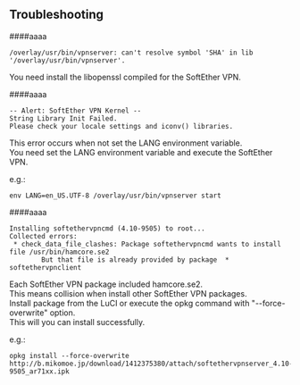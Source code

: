 Troubleshooting
-

####aaaa
```
/overlay/usr/bin/vpnserver: can't resolve symbol 'SHA' in lib '/overlay/usr/bin/vpnserver'.
```
You need install the libopenssl compiled for the SoftEther VPN.

####aaaa
```
-- Alert: SoftEther VPN Kernel --
String Library Init Failed.
Please check your locale settings and iconv() libraries.
```
This error occurs when not set the LANG environment variable.  
You need set the LANG environment variable and execute the SoftEther VPN.

e.g.:
```
env LANG=en_US.UTF-8 /overlay/usr/bin/vpnserver start
```

####aaaa
```
Installing softethervpncmd (4.10-9505) to root...
Collected errors:
 * check_data_file_clashes: Package softethervpncmd wants to install file /usr/bin/hamcore.se2
        But that file is already provided by package  * softethervpnclient
```
Each SoftEther VPN package included hamcore.se2.  
This means collision when install other SoftEther VPN packages.  
Install package from the LuCI or execute the opkg command with "--force-overwrite" option.  
This will you can install successfully.

e.g.:
```
opkg install --force-overwrite http://b.mikomoe.jp/download/1412375380/attach/softethervpnserver_4.10-9505_ar71xx.ipk
```
